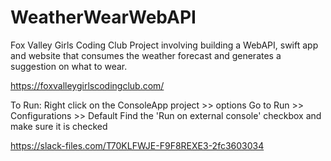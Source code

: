 # WeatherWearWebAPI
Fox Valley Girls Coding Club Project involving building a WebAPI, swift app and website that consumes the weather forecast and generates a suggestion on what to wear. 

https://foxvalleygirlscodingclub.com/

To Run:
Right click on the ConsoleApp project >> options
Go to Run >> Configurations >> Default
Find the 'Run on external console' checkbox and make sure it is checked

https://slack-files.com/T70KLFWJE-F9F8REXE3-2fc3603034 
